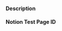 #### Description

<!--
Please include as detailed of a description as possible, including screenshots if applicable.
-->

#### Notion Test Page ID

<!--
Please include the ID of at least one publicly accessible Notion page related to your PR.

This is extremely helpful for us to debug and fix issues.

Thanks!
-->
